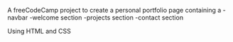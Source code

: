 A freeCodeCamp project to create a personal portfolio page containing a 
  -navbar 
  -welcome section
  -projects section
  -contact section
  
Using HTML and CSS
